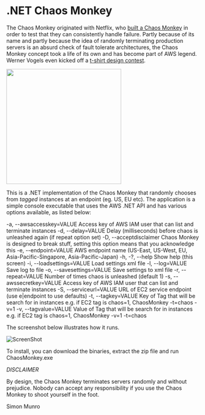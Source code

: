 # .NET Chaos Monkey

The Chaos Monkey originated with Netflix, who [built a Chaos Monkey](http://techblog.netflix.com/2010/12/5-lessons-weve-learned-using-aws.html) in order to test that they can consistently handle failure. Partly because of its name and partly because the idea of randomly terminating production servers is an absurd check of fault tolerate architectures, the Chaos Monkey concept took a life of its own and has become part of AWS legend. Werner Vogels even kicked off a [t-shirt design contest](http://99designs.com/t-shirt-design/contests/design-chaos-monkey-t-shirt-70909/brief).

<img src="http://99designs.com/designs/7480037-original" height="300px" />

This is a .NET implementation of the Chaos Monkey that randomly chooses from *tagged* instances at an endpoint (eg. US, EU etc). The application is a simple console executable that uses the AWS .NET API and has various options available, as listed below:

  -a, --awsaccesskey=VALUE   Access key of AWS IAM user that can list and terminate instances
  -d, --delay=VALUE          Delay (milliseconds) before chaos is unleashed again (if repeat option set)
  -D, --acceptdisclaimer     Chaos Monkey is designed to break stuff, setting this option means that you acknowledge this
  -e, --endpoint=VALUE       AWS endpoint name (US-East, US-West, EU, Asia-Pacific-Singapore, Asia-Pacific-Japan)
  -h, -?, --help             Show help (this screen)
  -i, --loadsettings=VALUE   Load settings xml file
  -l, --log=VALUE            Save log to file
  -o, --savesettings=VALUE   Save settings to xml file
  -r, --repeat=VALUE         Number of times chaos is unleashed (default 1)
  -s, --awssecretkey=VALUE   Access key of AWS IAM user that can list and terminate instances
  -S, --serviceurl=VALUE     URL of EC2 service endpoint (use e|endpoint to use defaults)
  -t, --tagkey=VALUE         Key of Tag that will be search for in instances e.g. if EC2 tag is chaos=1, ChaosMonkey -t=chaos -v=1
  -v, --tagvalue=VALUE       Value of Tag that will be search for in instances e.g. if EC2 tag is chaos=1, ChaosMonkey -v=1 -t=chaos
  
The screenshot below illustrates how it runs.

![ScreenShot](https://github.com/simonmunro/ChaosMonkey/blob/master/ScreenShot.png)

To install, you can download the binaries, extract the zip file and run ChaosMonkey.exe

*DISCLAIMER*

By design, the Chaos Monkey terminates servers randomly and without prejudice. Nobody can accept any responsibility if you use the Chaos Monkey to shoot yourself in the foot.

Simon Munro